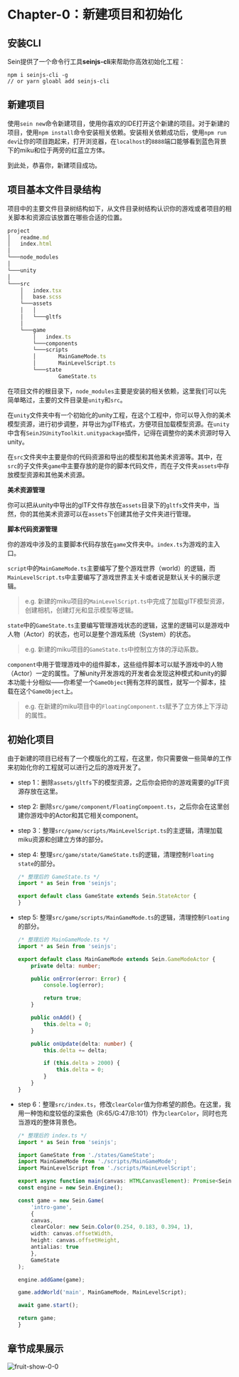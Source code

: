 # Chapter-0：新建项目和初始化

## 安装CLI

Sein提供了一个命令行工具**seinjs-cli**来帮助你高效初始化工程：  

```shell
npm i seinjs-cli -g
// or yarn gloabl add seinjs-cli
```

## 新建项目

使用``sein new``命令新建项目，使用你喜欢的IDE打开这个新建的项目。对于新建的项目，使用``npm install``命令安装相关依赖。安装相关依赖成功后，使用``npm run dev``让你的项目跑起来，打开浏览器，在``localhost``的``8888``端口能够看到蓝色背景下的miku和位于两旁的红蓝立方体。

到此处，恭喜你，新建项目成功。

## 项目基本文件目录结构

项目中的主要文件目录树结构如下，从文件目录树结构认识你的游戏或者项目的相关脚本和资源应该放置在哪些合适的位置。

```ts
project
│   readme.md
│   index.html
│
└───node_modules
│
└───unity
│
└───src
    │   index.tsx
    │   base.scss
    └───assets
    │   │
    │   └───gltfs
    │
    └───game
        │   index.ts
        └───components
        └───scripts
        │       MainGameMode.ts
        │       MainLevelScript.ts
        └───state
                GameState.ts

```

在项目文件的根目录下，``node_modules``主要是安装的相关依赖，这里我们可以先简单略过，主要的文件目录是``unity``和``src``。

在``unity``文件夹中有一个初始化的unity工程，在这个工程中，你可以导入你的美术模型资源，进行初步调整，并导出为glTF格式，方便项目加载模型资源。在``unity``中含有``SeinJSUnityToolkit.unitypackage``插件，记得在调整你的美术资源时导入unity。

在``src``文件夹中主要是你的代码资源和导出的模型和其他美术资源等。其中，在``src``的子文件夹``game``中主要存放的是你的脚本代码文件，而在子文件夹``assets``中存放模型资源和其他美术资源。

**美术资源管理**

你可以把从unity中导出的glTF文件存放在``assets``目录下的``gltfs``文件夹中，当然，你的其他美术资源可以在``assets``下创建其他子文件夹进行管理。

**脚本代码资源管理**

你的游戏中涉及的主要脚本代码存放在``game``文件夹中。``index.ts``为游戏的主入口。

``script``中的``MainGameMode.ts``主要编写了整个游戏世界（world）的逻辑，而``MainLevelScript.ts``中主要编写了游戏世界主关卡或者说是默认关卡的展示逻辑。

>e.g. 新建的miku项目的``MainLevelScript.ts``中完成了加载glTF模型资源，创建相机，创建灯光和显示模型等逻辑。

``state``中的``GameState.ts``主要编写管理游戏状态的逻辑，这里的逻辑可以是游戏中人物（Actor）的状态，也可以是整个游戏系统（System）的状态。

>e.g. 新建的miku项目的``GameState.ts``中控制立方体的浮动系数。

``component``中用于管理游戏中的组件脚本，这些组件脚本可以赋予游戏中的人物（Actor）一定的属性。了解unity开发游戏的开发者会发现这种模式和unity的脚本功能十分相似——你希望一个``GameObject``拥有怎样的属性，就写一个脚本，挂载在这个``GameObject``上。
    
>e.g. 在新建的miku项目中的``FloatingComponent.ts``赋予了立方体上下浮动的属性。

## 初始化项目

由于新建的项目已经有了一个模版化的工程，在这里，你只需要做一些简单的工作来初始化你的工程就可以进行之后的游戏开发了。

- step 1：删除``assets/gltfs``下的模型资源，之后你会把你的游戏需要的glTF资源存放在这里。

- step 2: 删除``src/game/component/FloatingCompoent.ts``，之后你会在这里创建你游戏中的Actor和其它相关component。

- step 3：整理``src/game/scripts/MainLevelScript.ts``的主逻辑，清理加载miku资源和创建立方体的部分。

- step 4: 整理``src/game/state/GameState.ts``的逻辑，清理控制``Floating state``的部分。

    ```ts
    /* 整理后的 GameState.ts */
    import * as Sein from 'seinjs';

    export default class GameState extends Sein.StateActor {
    }
    ```

- step 5: 整理``src/game/scripts/MainGameMode.ts``的逻辑，清理控制``Floating``的部分。

    ```ts
    /* 整理后的 MainGameMode.ts */
    import * as Sein from 'seinjs';

    export default class MainGameMode extends Sein.GameModeActor {
        private delta: number;

        public onError(error: Error) {
            console.log(error);

            return true;
        }

        public onAdd() {
            this.delta = 0;
        }

        public onUpdate(delta: number) {
            this.delta += delta;

            if (this.delta > 2000) {
                this.delta = 0;
            }
        }
    }   
    ```

- step 6：整理``src/index.ts``，修改``clearColor``值为你希望的颜色。在这里，我用一种饱和度较低的深紫色（R:65/G:47/B:101）作为``clearColor``，同时也充当游戏的整体背景色。

    ```ts
    /* 整理后的 index.ts */
    import * as Sein from 'seinjs';

    import GameState from './states/GameState';
    import MainGameMode from './scripts/MainGameMode';
    import MainLevelScript from './scripts/MainLevelScript';

    export async function main(canvas: HTMLCanvasElement): Promise<Sein.Game> {
    const engine = new Sein.Engine();

    const game = new Sein.Game(
        'intro-game',
        {
        canvas,
        clearColor: new Sein.Color(0.254, 0.183, 0.394, 1),
        width: canvas.offsetWidth,
        height: canvas.offsetHeight,
        antialias: true
        },
        GameState
    );

    engine.addGame(game);

    game.addWorld('main', MainGameMode, MainLevelScript);

    await game.start();

    return game;
    }
    ```

## 章节成果展示

![fruit-show-0-0](/assets/tutorials/developer/img/chapter0-0.png)

<!-- ## 章节代码参考

// TODO
// MainLevelScript.ts
// MainGameMode.ts
// GameState.ts
// src/index.ts -->